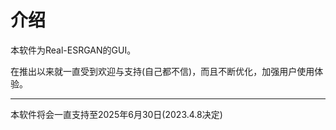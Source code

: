 # 介绍

本软件为Real-ESRGAN的GUI。

在推出以来就一直受到欢迎与支持(自己都不信)，而且不断优化，加强用户使用体验。

---

本软件将会一直支持至2025年6月30日(2023.4.8决定)
